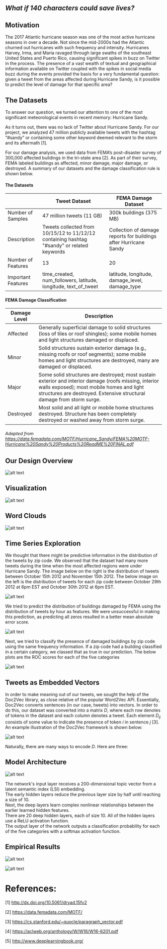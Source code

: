 ## *What if 140 characters could save lives?* 

## Motivation

The 2017 Atlantic hurricane season was one of the most active hurricane seasons in over a decade. Not since the mid-2000s had the Atlantic churned out hurricanes with such frequency and intensity. Hurricanes Harvey, Irma, and Maria ravaged through large swaths of the southeast United States and Puerto Rico, causing significant spikes in buzz on Twitter in the process. The presence of a vast wealth of textual and geographical information available on Twitter coupled with the spikes in social media buzz during the events provided the basis for a very fundamental question: given a tweet from the areas affected during Hurricane Sandy, is it possible to predict the level of damage for that specific area?


## The Datasets

To answer our question, we turned our attention to one of the most significant meteorological events in recent memory: Hurricane Sandy. 

As it turns out, there was no lack of Twitter about Hurricane Sandy. For our project, we analyzed 47 million publicly available tweets with the hashtag “#sandy” or containing some other keyword deemed relevant to the storm and its aftermath [1]. 

For our damage analysis, we used data from FEMA’s post-disaster survey of 300,000 affected buildings in the tri-state area [2]. As part of their survey, FEMA labeled buildings as affected, minor damage, major damage, or destroyed. A summary of our datasets and the damage classification rule is shown below. 

#### The Datasets

| | Tweet Dataset | FEMA Damage Dataset |
| ---- | ------- | ----- |
| Number of Samples | 47 million tweets (11 GB)  | 300k buildings (375 MB)  |
| Description | Tweets collected from 10/15/12 to 11/12/12 containing hashtag "#sandy" or related keywords | Collection of damage reports for buildings after Hurricane Sandy |
| Number of Features | 13 | 20 |
| Important Features | time_created, num_followers, latitude, longitude, text_of_tweet | latitude, longitude, damage_level, damage_type |


#### FEMA Damage Classification

| Damage Level | Description |
| ------------ | ----------- |
| Affected | Generally superficial damage to solid structures (loss of tiles or roof shingles); some mobile homes and light structures damaged or displaced. |
| Minor | Solid structures sustain exterior damage (e.g., missing roofs or roof segments); some mobile homes and light structures are destroyed, many are damaged or displaced. |
| Major | Some solid structures are destroyed; most sustain exterior and interior damage (roofs missing, interior walls exposed); most mobile homes and light structures are destroyed. Extensive structural damage from storm surge. |
| Destroyed | Most solid and all light or mobile home structures destroyed. Structure has been completely destroyed or washed away from storm surge. |

###### Adapted from https://data.femadata.com/MOTF/Hurricane_Sandy/FEMA%20MOTF-Hurricane%20Sandy%20Products%20ReadME%20FINAL.pdf

## Our Design Overview

![alt text](https://github.com/mdj857/Hurricane-Sandy-Twitter-Analysis/raw/master/images/block_diagram.png "Block Diagram")

## Visualization

![alt text](https://github.com/mdj857/Hurricane-Sandy-Twitter-Analysis/raw/master/images/map_tool.png "Map Visualizer")

## Word Clouds

![alt text](https://github.com/mdj857/Hurricane-Sandy-Twitter-Analysis/raw/master/images/word_clouds.png "Word Clouds")

## Time Series Exploration

We thought that there might be predictive information in the distribution of the tweets by zip code. We observed that the dataset had many more tweets during the time when the most affected regions were under Hurricane Sandy. The image below on the right is the distribution of tweets between October 15th 2012 and November 15th 2012. The below image on the left is the distribution of tweets for each zip code between October 29th 2012 at 6pm EST and October 30th 2012 at 6pm EST. 

![alt text](https://github.com/mdj857/Hurricane-Sandy-Twitter-Analysis/raw/master/images/time_series_1.png "Time Series 1")

We tried to predict the distribution of buildings damaged by FEMA using the distribution of tweets by hour as features. We were unsuccessful in making this prediction, as predicting all zeros resulted in a better mean absolute error score. 

![alt text](https://github.com/mdj857/Hurricane-Sandy-Twitter-Analysis/raw/master/images/time_series_2.png "Time Series 2")

Next, we tried to classify the presence of damaged buildings by zip code using the same frequency information. If a zip code had a building classified in a certain category, we classed that as true in our prediction. The below plots are the ROC scores for each of the five categories

![alt text](https://github.com/mdj857/Hurricane-Sandy-Twitter-Analysis/raw/master/images/time_series_3.png "Time Series 3")

## Tweets as Embedded Vectors

In order to make meaning out of our tweets, we sought the help of the Doc2Vec library, as close relative of the popular Word2Vec API. Essentially, Doc2Vec converts sentences (in our case, tweets) into vectors. In order to do this, our dataset was converted into a matrix _D_, where each row denotes of tokens in the dataset and each column denotes a tweet. Each element _D<sub>ij</sub>_ consists of some value to indicate the presence of token _i_ in sentence _j_ [3]. An example illustration of the Doc2Vec framework is shown below: 

![alt text](https://github.com/mdj857/Hurricane-Sandy-Twitter-Analysis/raw/master/images/doc2vec.png "Doc2vec Illustration")

Naturally, there are many ways to encode _D_. Here are three: 

## Model Architecture

![alt text](https://github.com/mdj857/Hurricane-Sandy-Twitter-Analysis/raw/master/images/model_architecture.png "Model Architecture")

The network's input layer receives a 200-dimensional topic vector from a latent semantic index (LSI) embedding.  
The early hidden layers reduce the previous layer size by half until reaching a size of 10.  
Next, the deep layers learn complex nonlinear relationships between the earlier learned hidden features.  
There are 20 deep hidden layers, each of size 10. All of the hidden layers use a ReLU activation function.  
The output layer of the network outputs a classification probability for each of the five categories with a softmax activation function.  

## Empirical Results

![alt text](https://github.com/mdj857/Hurricane-Sandy-Twitter-Analysis/raw/master/images/empirical_results.png "Deep Topics Network Results")

![alt text](https://github.com/mdj857/Hurricane-Sandy-Twitter-Analysis/raw/master/images/simple_results.png "Simple BOW Network Results")


# References: 
[1] http://dx.doi.org/10.5061/dryad.15fv2

[2] https://data.femadata.com/MOTF/

[3] https://cs.stanford.edu/~quocle/paragraph_vector.pdf

[4] https://aclweb.org/anthology/W/W16/W16-6201.pdf

[5] http://www.deeplearningbook.org/
